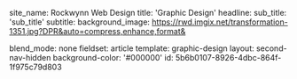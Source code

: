 site_name: Rockwynn Web Design
title: 'Graphic Design'
headline:
sub_title: 'sub_title'
subtitle:
background_image: https://rwd.imgix.net/transformation-1351.jpg?DPR&auto=compress,enhance,format&

blend_mode: none
fieldset: article
template: graphic-design
layout: second-nav-hidden
background-color: '#000000'
id: 5b6b0107-8926-4dbc-864f-1f975c79d803
